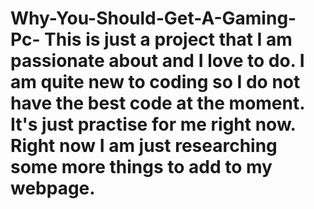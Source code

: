 # Why-You-Should-Get-A-Gaming-Pc- This is just a project that I am passionate about and I love to do. I am quite new to coding so I do not have the best code at the moment. It's just practise for me right now. Right now I am just researching some more things to add to my webpage. 

